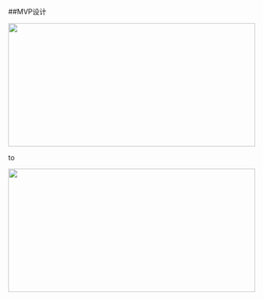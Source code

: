 ##MVP设计



<img src="http://img.blog.csdn.net/20150622212835554" width=500 height=250><br/>

to

<img src="http://img.blog.csdn.net/20150622212856011" width=500 height=250>